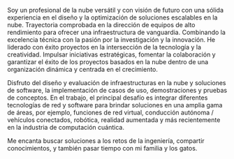 Soy un profesional de la nube versátil y con visión de futuro con una sólida experiencia en el diseño y la optimización de soluciones escalables en la nube. Trayectoria comprobada en la dirección de equipos de alto rendimiento para ofrecer una infraestructura de vanguardia. Combinando la excelencia técnica con la pasión por la investigación y la innovación. He liderado con éxito proyectos en la intersección de la tecnología y la creatividad. Impulsar iniciativas estratégicas, fomentar la colaboración y garantizar el éxito de los proyectos basados en la nube dentro de una organización dinámica y centrada en el crecimiento.

Disfruto del diseño y evaluación de infraestructuras en la nube y soluciones de software, la implementación de casos de uso, demostraciones y pruebas de conceptos. En el trabajo, el principal desafío es integrar diferentes tecnologías de red y software para brindar soluciones en una amplia gama de áreas, por ejemplo, funciones de red virtual, conducción autónoma / vehículos conectados, robótica, realidad aumentada y más recientemente en la industria de computación cuántica. 

Me encanta buscar soluciones a los retos de la ingeniería, compartir conocimientos, y también pasar tiempo con mi familia y los gatos.